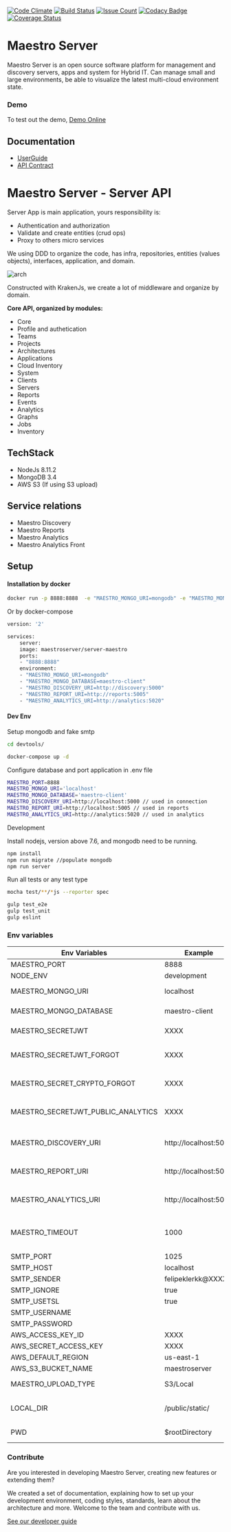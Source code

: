 [![Code Climate](https://codeclimate.com/github/maestro-server/server-app/badges/gpa.svg)](https://codeclimate.com/github/maestro-server/server-app) [![Build Status](https://travis-ci.org/maestro-server/server-app.svg?branch=master)](https://travis-ci.org/maestro-server/server-app) [![Issue Count](https://codeclimate.com/github/maestro-server/server-app/badges/issue_count.svg)](https://codeclimate.com/github/maestro-server/server-app) 
[![Codacy Badge](https://api.codacy.com/project/badge/Grade/12101716a7a64a07a38c8dd0ea645606)](https://www.codacy.com/app/maestro/server-app?utm_source=github.com&amp;utm_medium=referral&amp;utm_content=maestro-server/server-app&amp;utm_campaign=Badge_Grade)
[![Coverage Status](https://coveralls.io/repos/github/maestro-server/server-app/badge.svg?branch=master)](https://coveralls.io/github/maestro-server/server-app?branch=master)

# Maestro Server #

Maestro Server is an open source software platform for management and discovery servers, apps and system for Hybrid IT. Can manage small and large environments, be able to visualize the latest multi-cloud environment state.

### Demo ###
To test out the demo, [Demo Online](http://demo.maestroserver.io "Demo Online")

## Documentation ##
* [UserGuide](http://docs.maestroserver.io/en/latest/userguide/cloud_inventory/inventory.html "User Guide")
* [API Contract](https://maestro-server.github.io/server-app/inventory/index.html "API Contract")

# Maestro Server - Server API #

Server App is main application, yours responsibility is:

 - Authentication and authorization
 - Validate and create entities (crud ops)
 - Proxy to others micro services

We using DDD to organize the code, has infra, repositories, entities (values objects), interfaces, application, and domain.

![arch](http://docs.maestroserver.io/en/latest/_images/fluxo_data.png)

Constructed with KrakenJs, we create a lot of middleware and organize by domain.

**Core API, organized by modules:**

* Core
* Profile and authetication
* Teams
* Projects
* Architectures
* Applications
* Cloud Inventory
* System
* Clients
* Servers
* Reports
* Events
* Analytics
* Graphs
* Jobs
* Inventory

## TechStack ##

* NodeJs 8.11.2
* MongoDB 3.4
* AWS S3 (If using S3 upload)

## Service relations ##
* Maestro Discovery
* Maestro Reports
* Maestro Analytics
* Maestro Analytics Front

## Setup ##

#### Installation by docker ####

```bash
docker run -p 8888:8888  -e "MAESTRO_MONGO_URI=mongodb" -e "MAESTRO_MONGO_DATABASE=maestro-client" -e "MAESTRO_DISCOVERY_URI=http://discovery:5000" -e "MAESTRO_REPORT_URI=http://reports:5005" -e "MAESTRO_ANALYTICS_URI=http://analytics:5020" maestroserver/server-maestro
```
Or by docker-compose

```bash
version: '2'

services:
    server:
    image: maestroserver/server-maestro
    ports:
    - "8888:8888"
    environment:
    - "MAESTRO_MONGO_URI=mongodb"
    - "MAESTRO_MONGO_DATABASE=maestro-client"
    - "MAESTRO_DISCOVERY_URI=http://discovery:5000"
    - "MAESTRO_REPORT_URI=http://reports:5005"
    - "MAESTRO_ANALYTICS_URI=http://analytics:5020"
```

#### Dev Env ####

Setup mongodb and fake smtp

```bash
cd devtools/

docker-compose up -d
```

Configure database and port application in .env file

```bash
MAESTRO_PORT=8888
MAESTRO_MONGO_URI='localhost'
MAESTRO_MONGO_DATABASE='maestro-client'
MAESTRO_DISCOVERY_URI=http://localhost:5000 // used in connection
MAESTRO_REPORT_URI=http://localhost:5005 // used in reports
MAESTRO_ANALYTICS_URI=http://analytics:5020 // used in analytics
```

Development

Install nodejs, version above 7.6, and mongodb need to be running.

```bash
npm install
npm run migrate //populate mongodb
npm run server
```

Run all tests or any test type

```bash
mocha test/**/*js --reporter spec

gulp test_e2e
gulp test_unit
gulp eslint
```


### Env variables ###

| Env Variables                        | Example                  | Description                    |
|--------------------------------------|--------------------------|--------------------------------|
| MAESTRO_PORT                         | 8888                     |                                |
| NODE_ENV                             | development|production   |                                |
| MAESTRO_MONGO_URI                    | localhost                |  DB string connection          |
| MAESTRO_MONGO_DATABASE               | maestro-client           |  Database name                 |
| MAESTRO_SECRETJWT                    | XXXX                     |  Secret key - session          |
| MAESTRO_SECRETJWT_FORGOT             | XXXX                     |  Secret key - forgot request   |
| MAESTRO_SECRET_CRYPTO_FORGOT         | XXXX                     |  Secret key - forgot content   |
| MAESTRO_SECRETJWT_PUBLIC_ANALYTICS   | XXXX                     |  Secret key - public shared    |
|                                      |                          |                                |
| MAESTRO_DISCOVERY_URI                | http://localhost:5000    |  Url discovery-app (flask)     |
| MAESTRO_REPORT_URI                   | http://localhost:5005    |  Url reports-app (flask)       |
| MAESTRO_ANALYTICS_URI                | http://localhost:5020    |  Url Analytics-app (flask)     |
| MAESTRO_TIMEOUT                      | 1000                     |  Timeout micro service request |
| SMTP_PORT                            | 1025                     |                                |
| SMTP_HOST                            | localhost                |                                |
| SMTP_SENDER                          | felipeklerkk@XXXX        |                                |
| SMTP_IGNORE                          | true|false               |                                |
| SMTP_USETSL                          | true|false               |                                |
| SMTP_USERNAME                        |                          |                                |
| SMTP_PASSWORD                        |                          |                                |
| AWS_ACCESS_KEY_ID                    | XXXX                     |                                |
| AWS_SECRET_ACCESS_KEY                | XXXX                     |                                |
| AWS_DEFAULT_REGION                   | us-east-1                |                                |
| AWS_S3_BUCKET_NAME                   | maestroserver            |                                |
| MAESTRO_UPLOAD_TYPE                  | S3/Local                 |  Upload mode                   |
| LOCAL_DIR                            | /public/static/          |  Where files will be uploaded  |
| PWD                                  | $rootDirectory           |  PWD process                   |

### Contribute ###

Are you interested in developing Maestro Server, creating new features or extending them?

We created a set of documentation, explaining how to set up your development environment, coding styles, standards, learn about the architecture and more. Welcome to the team and contribute with us.

[See our developer guide](http://docs.maestroserver.io/en/latest/contrib.html)
